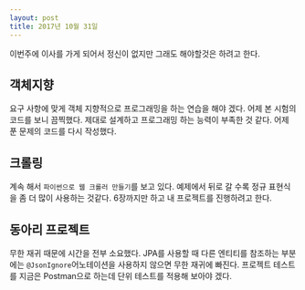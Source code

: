 ```yaml
---
layout: post
title: 2017년 10월 31일
---
```

이번주에 이사를 가게 되어서 정신이 없지만 그래도 해야할것은 하려고 한다. 

## 객체지향
요구 사항에 맞게 객체 지향적으로 프로그래밍을 하는 연습을 해야 겠다. 어제 본 시험의 코드를 보니 끔찍했다. 제대로 설계하고 프로그래밍 하는 능력이 부족한 것 같다. 어제 푼 문제의 코드를 다시 작성했다.

## 크롤링
계속 해서 `파이썬으로 웹 크롤러 만들기`를 보고 있다. 예제에서 뒤로 갈 수록 정규 표현식을 좀 더 많이 사용하는 것같다.
6장까지만 하고 내 프로젝트를 진행하려고 한다.

## 동아리 프로젝트 
무한 재귀 때문에 시간을 전부 소요했다. JPA를 사용할 때 다른 엔티티를 참조하는 부분에는 `@JsonIgnore`어노테이션을 사용하지 않으면 무한 재귀에 빠진다. 프로젝트 테스트를 지금은 Postman으로 하는데 단위 테스트를 적용해 보아야 겠다.